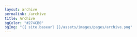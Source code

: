 ```yaml
---
layout: archive
permalink: /archive
title: Archive
bgColor: "#274CB0"
bgImg: "{{ site.baseurl }}/assets/images/pages/archive.png"
---
```

